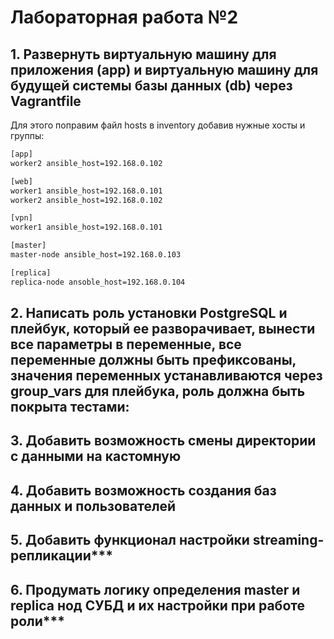 # Лабораторная работа №2
## 1. Развернуть виртуальную машину для приложения (app) и виртуальную машину для будущей системы базы данных (db) через Vagrantfile

Для этого поправим файл hosts в inventory добавив нужные хосты и группы:
```bash
[app]
worker2 ansible_host=192.168.0.102

[web]
worker1 ansible_host=192.168.0.101
worker2 ansible_host=192.168.0.102

[vpn]
worker1 ansible_host=192.168.0.101

[master]
master-node ansible_host=192.168.0.103

[replica]
replica-node ansoble_host=192.168.0.104
```

## 2. Написать роль установки PostgreSQL и плейбук, который ее разворачивает, вынести все параметры в переменные, все переменные должны быть префиксованы, значения переменных устанавливаются через group_vars для плейбука, роль должна быть покрыта тестами:


## 3. Добавить возможность смены директории с данными на кастомную
## 4. Добавить возможность создания баз данных и пользователей
## 5. Добавить функционал настройки streaming-репликации***
## 6. Продумать логику определения master и replica нод СУБД и их настройки при работе роли***
